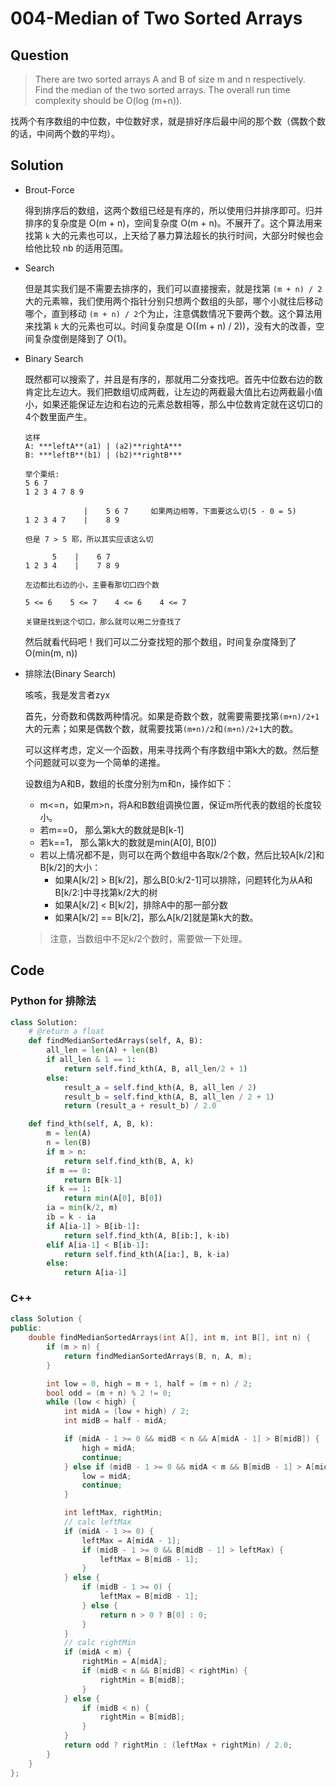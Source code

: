 # 004-Median of Two Sorted Arrays

## Question

> There are two sorted arrays A and B of size m and n respectively. Find the median of the two sorted arrays. The overall run time complexity should be O(log (m+n)).

找两个有序数组的中位数，中位数好求，就是排好序后最中间的那个数（偶数个数的话，中间两个数的平均）。

## Solution

- Brout-Force

	得到排序后的数组，这两个数组已经是有序的，所以使用归并排序即可。归并排序的复杂度是 O(m + n)，空间复杂度 O(m + n)。不展开了。这个算法用来找第 `k` 大的元素也可以，上天给了暴力算法超长的执行时间，大部分时候也会给他比较 nb 的适用范围。

- Search

	但是其实我们是不需要去排序的，我们可以直接搜索，就是找第 `(m + n) / 2` 大的元素嘛，我们使用两个指针分别只想两个数组的头部，哪个小就往后移动哪个，直到移动 `(m + n) / 2`个为止，注意偶数情况下要两个数。这个算法用来找第 `k` 大的元素也可以。时间复杂度是 O((m + n) / 2))，没有大的改善，空间复杂度倒是降到了 O(1)。

- Binary Search

	既然都可以搜索了，并且是有序的，那就用二分查找吧。首先中位数右边的数肯定比左边大。我们把数组切成两截，让左边的两截最大值比右边两截最小值小，如果还能保证左边和右边的元素总数相等，那么中位数肯定就在这切口的4个数里面产生。

	```
	这样
	A: ***leftA**(a1) | (a2)**rightA***
	B: ***leftB**(b1) | (b2)**rightB***

	举个栗纸:
	5 6 7
	1 2 3 4 7 8 9

	             |    5 6 7     如果两边相等，下面要这么切(5 - 0 = 5)
	1 2 3 4 7    |    8 9

	但是 7 > 5 耶，所以其实应该这么切

	      5    |    6 7
	1 2 3 4    |    7 8 9

	左边都比右边的小，主要看那切口四个数

	5 <= 6    5 <= 7    4 <= 6    4 <= 7  

	关键是找到这个切口，那么就可以用二分查找了
	```

	然后就看代码吧！我们可以二分查找短的那个数组，时间复杂度降到了 O(min(m, n))

- 排除法(Binary Search)

	咳咳，我是发言者zyx

	首先，分奇数和偶数两种情况。如果是奇数个数，就需要需要找第`(m+n)/2+1`大的元素；如果是偶数个数，就需要找第`(m+n)/2`和`(m+n)/2+1`大的数。

	可以这样考虑，定义一个函数，用来寻找两个有序数组中第k大的数。然后整个问题就可以变为一个简单的递推。

	设数组为A和B，数组的长度分别为m和n，操作如下：
	- m<=n，如果m>n，将A和B数组调换位置，保证m所代表的数组的长度较小。
	- 若m==0， 那么第k大的数就是B[k-1]
	- 若k==1， 那么第k大的数就是min(A[0], B[0])
	- 若以上情况都不是，则可以在两个数组中各取k/2个数，然后比较A[k/2]和B[k/2]的大小：
		- 如果A[k/2] > B[k/2]，那么B[0:k/2-1]可以排除，问题转化为从A和B[k/2:]中寻找第k/2大的树
		- 如果A[k/2] < B[k/2]，排除A中的那一部分数
		- 如果A[k/2] == B[k/2]，那么A[k/2]就是第k大的数。

	> 注意，当数组中不足k/2个数时，需要做一下处理。


## Code

### Python for 排除法

```python
class Solution:
    # @return a float
    def findMedianSortedArrays(self, A, B):
        all_len = len(A) + len(B)
        if all_len & 1 == 1:
            return self.find_kth(A, B, all_len/2 + 1)
        else:
            result_a = self.find_kth(A, B, all_len / 2)
            result_b = self.find_kth(A, B, all_len / 2 + 1)
            return (result_a + result_b) / 2.0

    def find_kth(self, A, B, k):
        m = len(A)
        n = len(B)
        if m > n:
            return self.find_kth(B, A, k)
        if m == 0:
            return B[k-1]
        if k == 1:
            return min(A[0], B[0])
        ia = min(k/2, m)
        ib = k - ia
        if A[ia-1] > B[ib-1]:
            return self.find_kth(A, B[ib:], k-ib)
        elif A[ia-1] < B[ib-1]:
            return self.find_kth(A[ia:], B, k-ia)
        else:
            return A[ia-1]
```


### C++
```cpp
class Solution {
public:
    double findMedianSortedArrays(int A[], int m, int B[], int n) {
        if (m > n) {
            return findMedianSortedArrays(B, n, A, m);
        }

        int low = 0, high = m + 1, half = (m + n) / 2;
        bool odd = (m + n) % 2 != 0;
        while (low < high) {
            int midA = (low + high) / 2;
            int midB = half - midA;

            if (midA - 1 >= 0 && midB < n && A[midA - 1] > B[midB]) {
                high = midA;
                continue;
            } else if (midB - 1 >= 0 && midA < m && B[midB - 1] > A[midA]) {
                low = midA;
                continue;
            }

            int leftMax, rightMin;
            // calc leftMax
            if (midA - 1 >= 0) {
                leftMax = A[midA - 1];
                if (midB - 1 >= 0 && B[midB - 1] > leftMax) {
                    leftMax = B[midB - 1];
                }
            } else {
                if (midB - 1 >= 0) {
                    leftMax = B[midB - 1];
                } else {
                    return n > 0 ? B[0] : 0;
                }
            }
            // calc rightMin
            if (midA < m) {
                rightMin = A[midA];
                if (midB < n && B[midB] < rightMin) {
                    rightMin = B[midB];
                }
            } else {
                if (midB < n) {
                    rightMin = B[midB];
                }
            }
            return odd ? rightMin : (leftMax + rightMin) / 2.0;
        }
    }
};
```
